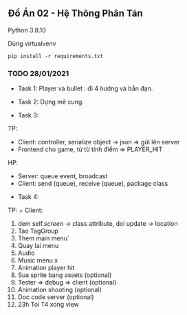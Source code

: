 ## Đồ Án 02 - Hệ Thông Phân Tán

Python 3.8.10

Dùng virtualvenv

`pip install -r requirements.txt`

### TODO  28/01/2021

- Task 1: Player và bullet : đi 4 hướng và bắn đạn.
- Task 2: Dựng mê cung.

- Task 3: 

TP: 
+ Client: controller, serialize object -> json => gửi lên server
+ Frontend cho game, từ từ tính điểm => PLAYER_HIT

HP: 
+ Server: queue event, broadcast
+ Client: send (queue), receive (queue), package class

- Task 4:

TP: + Client: 

1. dem self._screen_ -> class attribute, doi update -> location
2. Tao TagGroup `
3. Them main menu`
4. Quay lai menu 
5. Audio
6. Music menu x
7. Animation player hit
8. Sua sprite bang assets (optional)
9. Tester => debug => client (optional)
10. Animation shooting (optional)
11. Doc code server (optional)
12. 23h Toi T4 xong view